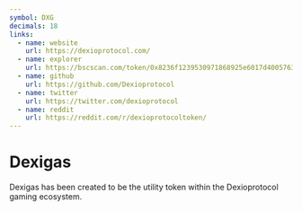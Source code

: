 ```yaml
---
symbol: DXG
decimals: 18
links:
  - name: website
    url: https://dexioprotocol.com/
  - name: explorer
    url: https://bscscan.com/token/0x8236f1239530971868925e6017d4005763E9087f
  - name: github
    url: https://github.com/Dexioprotocol
  - name: twitter
    url: https://twitter.com/dexioprotocol
  - name: reddit
    url: https://reddit.com/r/dexioprotocoltoken/
---
```


# Dexigas

Dexigas has been created to be the utility token within the Dexioprotocol gaming ecosystem.
